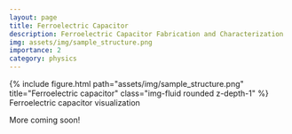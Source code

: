 ```yaml
---
layout: page
title: Ferroelectric Capacitor
description: Ferroelectric Capacitor Fabrication and Characterization
img: assets/img/sample_structure.png
importance: 2
category: physics
---
```


<div class="row">
    <div class="col-sm mt-3 mt-md-0">
        {% include figure.html path="assets/img/sample_structure.png" title="Ferroelectric capacitor" class="img-fluid rounded z-depth-1" %}
    </div>
</div>
<div class="caption">
    Ferroelectric capacitor visualization
</div>

More coming soon!
